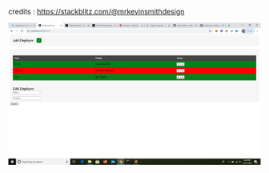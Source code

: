 credits : https://stackblitz.com/@mrkevinsmithdesign


![](https://github.com/mithunkumarc/angular/blob/master/employee-crud/employeecrud.png)
